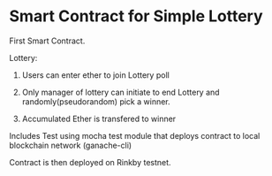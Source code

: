 # Smart Contract for Simple Lottery 

First Smart Contract. 

Lottery:

1. Users can enter ether to join Lottery poll

2. Only manager of lottery can initiate to end Lottery and randomly(pseudorandom) pick a winner. 

3. Accumulated Ether is transfered to winner

Includes Test using mocha test module that deploys contract to local blockchain network (ganache-cli)

Contract is then deployed on Rinkby testnet.
